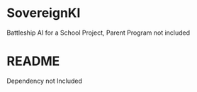 # SovereignKI
Battleship AI for a School Project, Parent Program not included

# README
Dependency not Included
